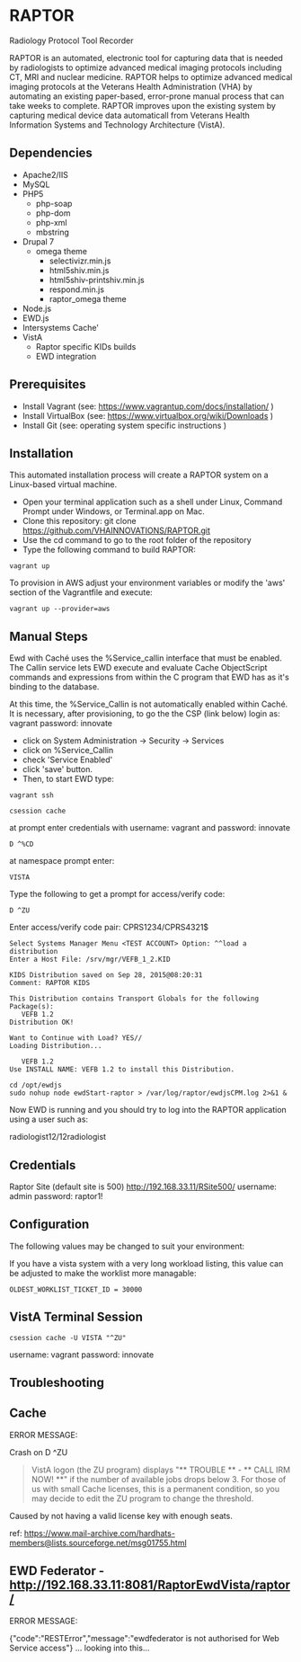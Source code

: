 RAPTOR
======

Radiology Protocol Tool Recorder

RAPTOR is an automated, electronic tool for capturing data that is needed by radiologists to optimize advanced medical imaging protocols including CT, MRI and nuclear medicine. RAPTOR helps to optimize advanced medical imaging protocols at the Veterans Health Administration (VHA) by automating an existing paper-based, error-prone manual process that can take weeks to complete. RAPTOR improves upon the existing system by capturing medical device data automaticall from Veterans Health Information Systems and Technology Architecture (VistA). 

Dependencies
------------
- Apache2/IIS
- MySQL
- PHP5
    - php-soap
    - php-dom
    - php-xml
    - mbstring
- Drupal 7
    - omega theme
        - selectivizr.min.js
        - html5shiv.min.js
        - html5shiv-printshiv.min.js
        - respond.min.js
        - raptor_omega theme
- Node.js
- EWD.js
- Intersystems Cache'
- VistA
    - Raptor specific KIDs builds
    - EWD integration

Prerequisites
-------------
- Install Vagrant (see: https://www.vagrantup.com/docs/installation/ )
- Install VirtualBox (see: https://www.virtualbox.org/wiki/Downloads )
- Install Git (see: operating system specific instructions ) 

Installation
------------
This automated installation process will create a RAPTOR system on a Linux-based virtual machine.

- Open your terminal application such as a shell under Linux, Command Prompt under Windows, or Terminal.app on Mac.
- Clone this repository: git clone https://github.com/VHAINNOVATIONS/RAPTOR.git
- Use the cd command to go to the root folder of the repository
- Type the following command to build RAPTOR:
```
vagrant up
```
To provision in AWS adjust your environment variables or modify the 'aws' section of the Vagrantfile and execute:
```
vagrant up --provider=aws
```
Manual Steps
------------
Ewd with Caché uses the %Service_callin interface that must be enabled.  
The Callin service lets EWD execute and evaluate Cache ObjectScript commands 
and expressions from within the C program that EWD has as it's binding to the
database.

At this time, the %Service_Callin is not automatically enabled within Caché.
It is necessary, after provisioning, to go the the CSP (link below) login 
as: vagrant password: innovate

- click on System Administration -> Security -> Services
- click on %Service_Callin 
- check 'Service Enabled'
- click 'save' button.
- Then, to start EWD type:
```
vagrant ssh

csession cache
```
at prompt enter credentials with username: vagrant and password: innovate
```
D ^%CD
```
at namespace prompt enter:
```
VISTA
```
Type the following to get a prompt for access/verify code:
```
D ^ZU
```
Enter access/verify code pair: CPRS1234/CPRS4321$
```
Select Systems Manager Menu <TEST ACCOUNT> Option: ^^load a distribution
Enter a Host File: /srv/mgr/VEFB_1_2.KID

KIDS Distribution saved on Sep 28, 2015@08:20:31
Comment: RAPTOR KIDS

This Distribution contains Transport Globals for the following Package(s):
   VEFB 1.2
Distribution OK!

Want to Continue with Load? YES//
Loading Distribution...

   VEFB 1.2
Use INSTALL NAME: VEFB 1.2 to install this Distribution.
```
```
cd /opt/ewdjs
sudo nohup node ewdStart-raptor > /var/log/raptor/ewdjsCPM.log 2>&1 &
```
Now EWD is running and you should try to log into the RAPTOR application
using a user such as:

radiologist12/12radiologist 


Credentials
-----------
Raptor Site (default site is 500)
http://192.168.33.11/RSite500/
username: admin
password: raptor1!

Configuration
-------------
The following values may be changed to suit your environment:

If you have a vista system with a very long workload listing, this value can be adjusted to make the worklist more managable:
```
OLDEST_WORKLIST_TICKET_ID = 30000
```

VistA Terminal Session
----------------------
```
csession cache -U VISTA "^ZU"
```
username: vagrant 
password: innovate 

Troubleshooting
---------------
Cache
-----
ERROR MESSAGE:

Crash on D ^ZU

> VistA logon (the ZU program) displays
>         "** TROUBLE ** - ** CALL IRM NOW! **"
> if the number of available jobs drops below 3. For those of us with
> small Cache licenses, this is a permanent condition, so you may decide
> to edit the ZU program to change the threshold.

Caused by not having a valid license key with enough seats.

ref: https://www.mail-archive.com/hardhats-members@lists.sourceforge.net/msg01755.html 

EWD Federator - http://192.168.33.11:8081/RaptorEwdVista/raptor/
-------------
ERROR MESSAGE: 

{"code":"RESTError","message":"ewdfederator is not authorised for Web Service access"}
... looking into this...